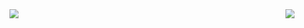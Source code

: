 <a href="https://github.com/satmyx/satmyx">
  <img align="center" src="https://github-readme-stats.vercel.app/api?username=anuraghazra&show_icons=true&theme=radical"/>
</a>
<a href="https://github.com/satmyx/satmyx">
  <img align="right" src="https://github-readme-stats.vercel.app/api/top-langs/?username=satmyx&theme=tokyonight&locale=fr" />
</a>
